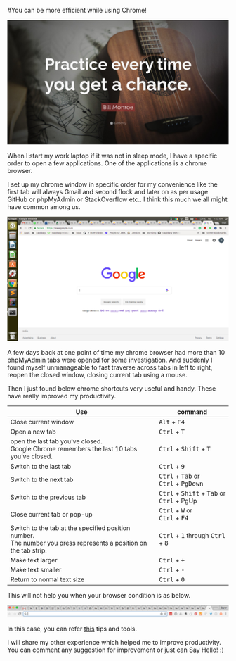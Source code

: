 #You can be more efficient while using Chrome!


![](./chrome_shortcuts/chrome_shortcut.jpeg)

When I start my work laptop if it was not in sleep mode, I have a specific order to open a few applications. One of the applications is a chrome browser.

I set up my chrome window in specific order for my convenience like the first tab will always Gmail and second flock and later on as per usage GitHub or phpMyAdmin or StackOverflow etc.. I think this much we all might have common among us.


![](./chrome_shortcuts/chrome_tabs.png)


A few days back at one point of time my chrome browser had more than 10 phpMyAdmin tabs were opened for some investigation. And suddenly I found myself unmanageable to fast traverse across tabs in left to right, reopen the closed window, closing current tab using a mouse.

Then I just found below chrome shortcuts very useful and handy. These have really improved my productivity.

Use | command
--- | ---
Close current window | <kbd>Alt</kbd> + <kbd>F4</kbd>
Open a new tab | <kbd>Ctrl</kbd> + <kbd>T</kbd> 
open the last tab you’ve closed. <br/>Google Chrome remembers the last 10 tabs you’ve closed. | <kbd>Ctrl</kbd> + <kbd>Shift</kbd> + <kbd>T</kbd>
Switch to the last tab | <kbd>Ctrl</kbd> + <kbd>9</kbd>
Switch to the next tab | <kbd>Ctrl</kbd> + <kbd>Tab</kbd> or <br/><kbd>Ctrl</kbd> + <kbd>PgDown</kbd>
Switch to the previous tab | <kbd>Ctrl</kbd> + <kbd>Shift</kbd> + <kbd>Tab</kbd> or <br/> <kbd>Ctrl</kbd> + </kbd>PgUp</kbd>
Close current tab or pop-up | <kbd>Ctrl</kbd> + <kbd>W</kbd> or<br/> <kbd>Ctrl</kbd> + <kbd>F4</kbd>
Switch to the tab at the specified position number. <br/>The number you press represents a position on the tab strip. | <kbd>Ctrl</kbd> + <kbd>1</kbd> through <kbd>Ctrl</kbd> + <kbd>8</kbd>
Make text larger | <kbd>Ctrl</kbd> + <kbd>+</kbd>
Make text smaller | <kbd>Ctrl</kbd> + <kbd>-</kbd> 
Return to normal text size  | <kbd>Ctrl</kbd> + <kbd>0</kbd>


This will not help you when your browser condition is as below.

![](./chrome_shortcuts/tabs_tabs.png)


In this case, you can refer [this](https://zapier.com/blog/chrome-firefox-tab-extensions/) tips and tools.

I will share my other experience which helped me to improve productivity. You can comment any suggestion for improvement or just can Say Hello! :)